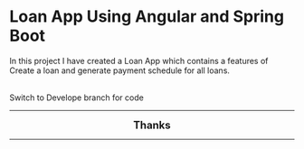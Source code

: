 # Loan App Using Angular and Spring Boot

In this project I have created a Loan App which contains a features of Create a loan and generate payment schedule for all loans.

<br>
Switch to Develope branch for code

<hr>

<div align="center">
    <span style = "font-size: 1.3em; font-weight:bold"> Thanks </span>
<div>

<hr>
